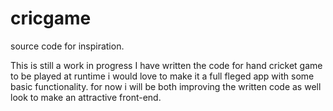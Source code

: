 # cricgame
source code for inspiration.

This is still a work in progress I have written the code for hand cricket game to be played at runtime i would love to make it a full fleged app with some basic functionality.
for now i will be both improving the written code as well look to make an attractive front-end.

